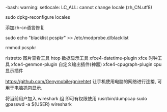 
-bash: warning: setlocale: LC_ALL: cannot change locale (zh_CN.utf8)

sudo dpkg-reconfigure locales

添加zh-cn语言修复


sudo echo "blacklist pcspkr" >> /etc/modprobe.d/blacklist

rmmod pcspkr

ristretto 图片查看工具
htop 数据显示工具
xfce4-datetime-plugin  xfce 时钟工具
xfce4-genmon-plugin 自定义输出插件(神器)
xfce4-cpugraph-plugin cpu显示插件



https://github.com/Genymobile/gnirehtet
让手机使用电脑的网络进行连接, 可用于电脑抓包显示.


将当前用户加入 wireshark 组 即可有权限使用 /usr/bin/dumpcap
sudo gpasswd -a ${USER} wireshark
